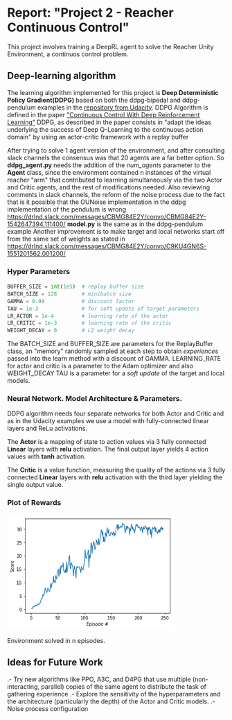 [//]: # (Image References)

[image1]: ./descarga.png "Visualization"

# Report: "Project 2 - Reacher Continuous Control"

This project involves training a DeepRL agent to solve the Reacher Unity Environment, a continuos control problem.

## Deep-learning algorithm
The learning algorithm implemented for this project is  **Deep Deterministic Policy Gradient(DDPG)** based on both the ddpg-bipedal and ddpg-pendulum examples in the [repository from Udacity](https://github.com/udacity/deep-reinforcement-learning).
DDPG Algorithm is defined in the paper ["Continuous Control With Deep Reinforcement Learning"](https://arxiv.org/pdf/1509.02971.pdf)
DDPG, as described in the paper consists in "adapt the ideas underlying the success of Deep Q-Learning to the continuous action domain" by using an actor-critic framework with a replay buffer

After trying to solve 1 agent version of the environment, and after consulting slack channels the consensus was that 20 agents are a far better option.
So **ddpg_agent.py** needs the addition of the *num_agents* parameter to the **Agent** class, since the environment contained n instances of the virtual reacher "arm" that contributed to learning simultaneously via the two Actor and Critic agents, and the rest of modifications needed.
Also reviewing comments in slack channels, the reform of the noise process due to the fact that is it possible that the OUNoise  implementation in the ddpg implementation of the pendulum is wrong https://drlnd.slack.com/messages/CBMG84E2Y/convo/CBMG84E2Y-1542647394.111400/
**model.py** is the same as in the ddpg-pendulum example 
Another improvement is to make target and local networks start off from the same set of weights as stated in https://drlnd.slack.com/messages/CBMG84E2Y/convo/C9KU4GN6S-1551201562.001200/

### Hyper Parameters
```python
BUFFER_SIZE = int(1e5)  # replay buffer size
BATCH_SIZE = 128        # minibatch size
GAMMA = 0.99            # discount factor
TAU = 1e-3              # for soft update of target parameters
LR_ACTOR = 1e-4         # learning rate of the actor 
LR_CRITIC = 1e-3        # learning rate of the critic
WEIGHT_DECAY = 0        # L2 weight decay
```
The BATCH_SIZE and BUFFER_SIZE are parameters for the ReplayBuffer class, an "memory" randomly sampled at each step to obtain _experiences_ passed into the learn method with a discount of GAMMA. 
LEARNING_RATE for actor and critic is a parameter to the Adam optimizer and also WEIGHT_DECAY
TAU is a parameter for a _soft update_ of the target and local models. 

### Neural Network. Model Architecture & Parameters.
DDPG algorithm needs four separate networks for both Actor and Critic and as in the Udacity examples we use a model with fully-connected linear layers and ReLu activations. 

The **Actor** is a mapping of state to action values via 3 fully connected **Linear** layers with **relu** activation. The final output layer yields 4 action values with **tanh** activation. 

The **Critic** is a value function, measuring the quality of the actions via 3 fully connected **Linear** layers with **relu** activation with the third layer yielding the single output value.


### Plot of Rewards

![alt text][image1]

Environment solved in n episodes.

## Ideas for Future Work

.- Try new algorithms like PPO, A3C, and D4PG that use multiple (non-interacting, parallel) copies of the same agent to distribute the task of gathering experience
.- Explore the sensitivity of the hyperparameters and the architecture (particularly the depth) of the Actor and Critic models.
.- Noise process configuration



